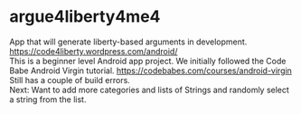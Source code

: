 # argue4liberty4me4
App that will generate liberty-based arguments in development. <br>
https://code4liberty.wordpress.com/android/ <br>
This is a beginner level Android app project. We initially followed the Code Babe Android Virgin tutorial.  https://codebabes.com/courses/android-virgin 
Still has a couple of build errors. <br>
Next: Want to add more categories and lists of Strings and randomly select a string from the list.
